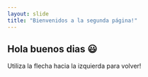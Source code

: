 ```yaml
---
layout: slide
title: "Bienvenidos a la segunda página!"
---
```

## Hola buenos dias :smiley:
Utiliza la flecha hacia la izquierda para volver!
